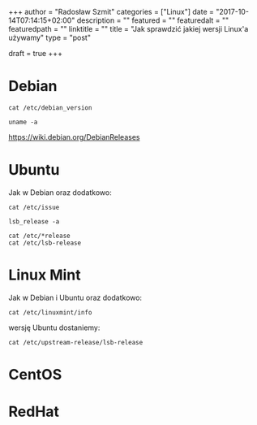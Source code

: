 +++
author = "Radosław Szmit"
categories = ["Linux"]
date = "2017-10-14T07:14:15+02:00"
description = ""
featured = ""
featuredalt = ""
featuredpath = ""
linktitle = ""
title = "Jak sprawdzić jakiej wersji Linux'a używamy"
type = "post"

draft = true
+++

# Debian

~~~shell
cat /etc/debian_version
~~~

~~~shell
uname -a
~~~

https://wiki.debian.org/DebianReleases

# Ubuntu

Jak w Debian oraz dodatkowo:

~~~shell
cat /etc/issue
~~~

~~~shell
lsb_release -a
~~~

~~~shell
cat /etc/*release
cat /etc/lsb-release
~~~

# Linux Mint

Jak w Debian i Ubuntu oraz dodatkowo:

~~~shell
cat /etc/linuxmint/info
~~~

wersję Ubuntu dostaniemy:
~~~shell
cat /etc/upstream-release/lsb-release
~~~

# CentOS
# RedHat
